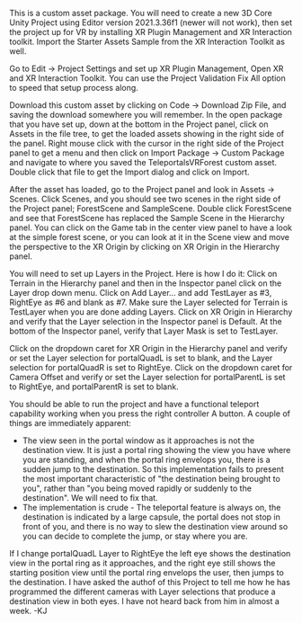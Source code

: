 This is a custom asset package.  You will need to create a new 3D Core Unity Project using Editor version 2021.3.36f1 (newer will not work), then set the 
project up for VR by installing XR Plugin Management and XR Interaction toolkit.  Import the Starter Assets Sample from the XR Interaction Toolkit as well.

Go to Edit -> Project Settings and set up XR Plugin Management, Open XR and XR Interaction Toolkit.  You can use the Project Validation Fix All option
to speed that setup process along.

Download this custom asset by clicking on Code -> Download Zip File, and saving the download somewhere you will remember.  In the open package that you have 
set up, down at the bottom in the Project panel, click on Assets in the file tree, to get the loaded assets showing in the right side of the panel.  Right 
mouse click with the cursor in the right side of the Project panel to get a menu and then click on Import Package -> Custom Package and navigate to where you 
saved the TeleportalsVRForest custom asset.  Double click that file to get the Import dialog and click on Import.

After the asset has loaded, go to the Project panel and look in Assets -> Scenes.  Click Scenes, and you should see two scenes in the right side of the Project
panel; ForestScene and SampleScene.  Double click ForestScene and see that ForestScene has replaced the Sample Scene in the Hierarchy panel.  You can click on 
the Game tab in the center view panel to have a look at the simple forest scene, or you can look at it in the Scene view and move the perspective to the XR Origin
by clicking on XR Origin in the Hierarchy panel.

You will need to set up Layers in the Project.  Here is how I do it: Click on Terrain in the Hierarchy panel and then in the Inspector panel click on the Layer
drop down menu.  Click on Add Layer... and add TestLayer as #3, RightEye as #6 and blank as #7.  Make sure the Layer selected for Terrain is TestLayer when 
you are done adding Layers.  Click on XR Origin in Hierarchy and verify that the Layer selection in the Inspector panel is Default.  At the bottom of the 
Inspector panel, verify that Layer Mask is set to TestLayer.

Click on the dropdown caret for XR Origin in the Hierarchy panel and verify or set the Layer selection for portalQuadL is set to blank, and the Layer selection 
for portalQuadR is set to RightEye.  Click on the dropdown caret for Camera Offset and verify or set the Layer selection for portalParentL is set to RightEye,
and portalParentR is set to blank.

You should be able to run the project and have a functional teleport capability working when you press the right controller A button.  A couple of things are 
immediately apparent:

* The view seen in the portal window as it approaches is not the destination view.  It is just a portal ring showing the view you have where you are standing, and 
when the portal ring envelops you, there is a sudden jump to the destination.  So this implementation fails to present the most important characteristic of "the
destination being brought to you", rather than "you being moved rapidly or suddenly to the destination".  We will need to fix that.
* The implementation is crude - The teleportal feature is always on, the destination is indicated by a large capsule, the portal does not stop in front of you, and
  there is no way to slew the destination view around so you can decide to complete the jump, or stay where you are.

If I change portalQuadL Layer to RightEye the left eye shows the destination view in the portal ring as it approaches, and the right eye still shows the starting
position view until the portal ring envelops the user, then jumps to the destination.  I have asked the authof of this Project to tell me how he has programmed
the different cameras with Layer selections that produce a destination view in both eyes.  I have not heard back from him in almost a week.  -KJ
